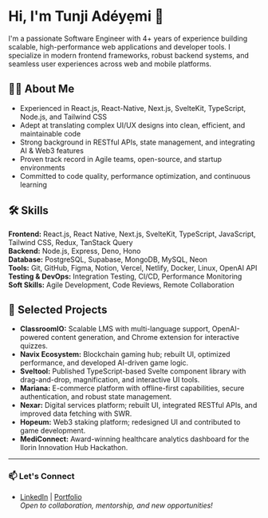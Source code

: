 # Hi, I'm Tunji Adéyẹmi 👋

I'm a passionate Software Engineer with 4+ years of experience building scalable, high-performance web applications and developer tools. I specialize in modern frontend frameworks, robust backend systems, and seamless user experiences across web and mobile platforms.

## 👨‍💻 About Me

- Experienced in React.js, React-Native, Next.js, SvelteKit, TypeScript, Node.js, and Tailwind CSS
- Adept at translating complex UI/UX designs into clean, efficient, and maintainable code
- Strong background in RESTful APIs, state management, and integrating AI & Web3 features
- Proven track record in Agile teams, open-source, and startup environments
- Committed to code quality, performance optimization, and continuous learning

## 🛠️ Skills

**Frontend:** React.js, React Native, Next.js, SvelteKit, TypeScript, JavaScript, Tailwind CSS, Redux, TanStack Query  
**Backend:** Node.js, Express, Deno, Hono  
**Database:** PostgreSQL, Supabase, MongoDB, MySQL, Neon  
**Tools:** Git, GitHub, Figma, Notion, Vercel, Netlify, Docker, Linux, OpenAI API  
**Testing & DevOps:** Integration Testing, CI/CD, Performance Monitoring  
**Soft Skills:** Agile Development, Code Reviews, Remote Collaboration

## 🚀 Selected Projects

- **ClassroomIO:** Scalable LMS with multi-language support, OpenAI-powered content generation, and Chrome extension for interactive quizzes.
- **Navix Ecosystem:** Blockchain gaming hub; rebuilt UI, optimized performance, and developed AI-driven game logic.
- **Sveltool:** Published TypeScript-based Svelte component library with drag-and-drop, magnification, and interactive UI tools.
- **Mariana:** E-commerce platform with offline-first capabilities, secure authentication, and robust state management.
- **Nexar:** Digital services platform; rebuilt UI, integrated RESTful APIs, and improved data fetching with SWR.
- **Hopeum:** Web3 staking platform; redesigned UI and contributed to game development.
- **MediConnect:** Award-winning healthcare analytics dashboard for the Ilorin Innovation Hub Hackathon.

---

### 📫 Let's Connect

- [LinkedIn](https://www.linkedin.com/in/adetunji-stephen-adeyemi-5936a1217/) | [Portfolio](https://tunny.netlify.app/)  
  _Open to collaboration, mentorship, and new opportunities!_
